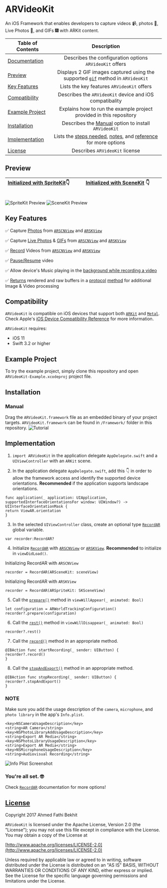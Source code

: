 # ARVideoKit
An iOS Framework that enables developers to capture videos 📹, photos 🌄, Live Photos 🎇, and GIFs 🎆 with ARKit content.

| Table of Contents  |  Description       |
| ------------------ |:------------------:|
| [Documentation](https://github.com/AFathi/ARVideoKit/wiki) | Describes the configuration options `ARVideoKit` offers |
| [Preview](#preview)                                        | Displays 2 GIF images captured using the supported [`gif`](https://github.com/AFathi/ARVideoKit/wiki/RecordAR#func-gifforduration-durationtimeinterval-exportbool-_-finished-_-statusbool-_-gifpath-url-_-permissionstatusphauthorizationstatus-_-exportedbool---swiftvoid--nil) method in `ARVideoKit`|
| [Key Features](#key-features) | Lists the key features `ARVideoKit` offers     |
| [Compatibility](#compatibility) | Describes the `ARVideoKit` device and iOS compatibality |
| [Example Project](#example-project) | Explains how to run the example project provided in this repository |
| [Installation](#installation) | Describes the [Manual](#manual) option to install `ARVideoKit`   |
| [Implementation](#implementation) | Lists the [steps needed](#implementation), [notes](#note), and [reference](#youre-all-set-) for more options  |
| [License](#license) | Describes `ARVideoKit` license |

## Preview
|[Initialized with SpriteKit](https://github.com/AFathi/ARVideoKit/wiki/RecordAR#init-arspritekitarskview)👇 ‍‍‍‍‍‍ ‍‍ ‍‍ ‍‍‍‍‍‍ ‍‍ ‍‍‍‍‍‍ ‍‍ ‍‍‍‍‍‍ ‍‍ ‍‍‍‍‍‍ ‍‍ ‍‍‍‍‍‍ ‍‍ ‍‍‍‍‍‍ ‍‍ ‍‍‍‍‍‍ ‍‍ ‍‍‍‍‍‍ ‍‍ ‍‍‍‍‍‍ ‍‍ ‍‍‍‍‍‍ ‍‍ ‍‍‍‍‍‍ ‍‍ ‍‍‍‍‍‍ ‍‍ ‍‍‍‍‍‍ ‍‍ ‍‍‍‍‍‍ ‍‍ ‍‍‍‍‍‍ ‍‍|[Initialized with SceneKit](https://github.com/AFathi/ARVideoKit/wiki/RecordAR#init-arscenekitarscnview) 👇 ‍‍‍‍‍‍ ‍‍ ‍‍ ‍‍‍‍‍‍ ‍‍ ‍‍‍‍‍‍ ‍‍ ‍‍‍‍‍‍ ‍‍ ‍‍‍‍‍‍ ‍‍ ‍‍‍‍‍‍ ‍‍ ‍‍‍‍‍‍ ‍‍ ‍‍‍‍‍‍ ‍‍ ‍‍‍‍‍‍ ‍‍ ‍‍‍‍‍‍ ‍‍ ‍‍‍‍‍‍ ‍‍ ‍‍‍‍‍‍ ‍‍ ‍‍‍‍‍‍ ‍‍ ‍‍‍‍‍‍ ‍‍ ‍‍‍‍‍‍ ‍‍ ‍‍‍‍‍‍ ‍‍|
|--------------|--------------|

![SpriteKit Preview](http://www.ahmedbekhit.com/SK_PREV.gif) ![SceneKit Preview](http://www.ahmedbekhit.com/SCN_PREVIEW.gif)
## Key Features
✅ Capture [Photos](https://github.com/AFathi/ARVideoKit/wiki/RecordAR#func-photo---uiimage) from [`ARSCNView`](https://developer.apple.com/documentation/arkit/arscnview) and [`ARSKView`](https://developer.apple.com/documentation/arkit/arskview)

✅ Capture [Live Photos](https://github.com/AFathi/ARVideoKit/wiki/RecordAR#func-livephotoexportbool-_-finished-_-statusbool-_-livephotophlivephotoplus-_-permissionstatusphauthorizationstatus-_-exportedbool---swiftvoid--nil) & [GIFs](https://github.com/AFathi/ARVideoKit/wiki/RecordAR#func-gifforduration-durationtimeinterval-exportbool-_-finished-_-statusbool-_-gifpath-url-_-permissionstatusphauthorizationstatus-_-exportedbool---swiftvoid--nil) from [`ARSCNView`](https://developer.apple.com/documentation/arkit/arscnview) and [`ARSKView`](https://developer.apple.com/documentation/arkit/arskview)

✅ [Record](https://github.com/AFathi/ARVideoKit/wiki/RecordAR#func-record) Videos from [`ARSCNView`](https://developer.apple.com/documentation/arkit/arscnview) and [`ARSKView`](https://developer.apple.com/documentation/arkit/arskview)

✅ [Pause/Resume](https://github.com/AFathi/ARVideoKit/wiki/RecordAR#func-pause) video

✅ Allow device's Music playing in the [background while recording a video](https://github.com/AFathi/ARVideoKit/wiki/RecordAR#var-enablemixwithothersbool)

✅ [Returns](https://github.com/AFathi/ARVideoKit/wiki/RecordAR#var-onlyrenderwhilerecordingbool) rendered and raw buffers in a [protocol](https://github.com/AFathi/ARVideoKit/wiki/RecordAR#var-renderarrenderardelegate) [method](https://github.com/AFathi/ARVideoKit/wiki/RenderARDelegate#func-framedidrender-buffercvpixelbuffer-with-timecmtime-using-rawbuffercvpixelbuffer) for additional Image & Video processing
## Compatibility
`ARVideoKit` is compatible on iOS devices that support both [`ARKit`](https://developer.apple.com/documentation/arkit) and [`Metal`](https://developer.apple.com/documentation/metal). Check Apple's [iOS Device Compatibility Reference](#) for more information.

`ARVideoKit` requires:
- iOS 11
- Swift 3.2 or higher

## Example Project
To try the example project, simply clone this repository and open `ARVideoKit-Example.xcodeproj` project file.

## Installation
### Manual
Drag the `ARVideoKit.framework` file as an embedded binary of your project targets. `ARVideoKit.framework` can be found in `/Framework/` folder in this repository.
![Tutorial](http://www.ahmedbekhit.com/arvideokit_install_new.gif)

## Implementation
1. `import ARVideoKit` in the application delegate `AppDelegate.swift` and a `UIViewController` with an `ARKit` scene.

2. In the application delegate `AppDelegate.swift`, add this 👇 in order to allow the framework access and identify the supported device orientations. **Recommended** if the application supports landscape orientations.
```
func application(_ application: UIApplication, supportedInterfaceOrientationsFor window: UIWindow?) -> UIInterfaceOrientationMask {
return ViewAR.orientation
}
```

3. In the selected `UIViewController` class, create an optional type [`RecordAR`](https://github.com/AFathi/ARVideoKit/wiki/RecordAR) global variable.
```
var recorder:RecordAR?
```

4. Initialize [`RecordAR`](https://github.com/AFathi/ARVideoKit/wiki/RecordAR) with [`ARSCNView`](https://github.com/AFathi/ARVideoKit/wiki/RecordAR#init-arscenekitarscnview) or [`ARSKView`](https://github.com/AFathi/ARVideoKit/wiki/RecordAR#init-arspritekitarskview). **Recommended** to initialize in `viewDidLoad()`.

Initializing RecordAR with `ARSCNView`
```
recorder = RecordAR(ARSceneKit: sceneView)
```
Initializing RecordAR with `ARSKView`
```
recorder = RecordAR(ARSpriteKit: SKSceneView)
```

5. Call the [`prepare()`](https://github.com/AFathi/ARVideoKit/wiki/RecordAR#func-prepare_-configurationarconfiguration) method in `viewWillAppear(_ animated: Bool)`
```
let configuration = ARWorldTrackingConfiguration()
recorder?.prepare(configuration)
```

6. Call the [`rest()`](https://github.com/AFathi/ARVideoKit/wiki/RecordAR#func-rest) method in `viewWillDisappear(_ animated: Bool)`
```
recorder?.rest()
```

7. Call the [`record()`](https://github.com/AFathi/ARVideoKit/wiki/RecordAR#func-record) method in an appropriate method.
```
@IBAction func startRecording(_ sender: UIButton) {
recorder?.record()
}
```

8. Call the [`stopAndExport()`](https://github.com/AFathi/ARVideoKit/wiki/RecordAR#func-stopandexport_-finished-_-videopath-url-_-permissionstatusphauthorizationstatus-_-exportedbool---swiftvoid--nil) method in an appropriate method.
```
@IBAction func stopRecording(_ sender: UIButton) {
recorder?.stopAndExport()
}
```

### NOTE
Make sure you add the usage description of the `camera`, `microphone`, and `photo library` in the app's `Info.plist`.
```
<key>NSCameraUsageDescription</key>
<string>AR Camera</string>
<key>NSPhotoLibraryAddUsageDescription</key>
<string>Export AR Media</string>
<key>NSPhotoLibraryUsageDescription</key>
<string>Export AR Media</string>
<key>NSMicrophoneUsageDescription</key>
<string>Audiovisual Recording</string>
```
![Info Plist Screenshot](http://www.ahmedbekhit.com/infoPlistUsage.png)
### You're all set. 🤓
Check [`RecordAR`](https://github.com/AFathi/ARVideoKit/wiki/RecordAR) documentation for more options!

## [License](#)
Copyright 2017 Ahmed Fathi Bekhit

`ARVideoKit` is licensed under the Apache License, Version 2.0 (the "License"); you may not use this file except in compliance with the License. You may obtain a copy of the License at

[http://www.apache.org/licenses/LICENSE-2.0](http://www.apache.org/licenses/LICENSE-2.0)

Unless required by applicable law or agreed to in writing, software distributed under the License is distributed on an "AS IS" BASIS, WITHOUT WARRANTIES OR CONDITIONS OF ANY KIND, either express or implied. See the License for the specific language governing permissions and limitations under the License.

